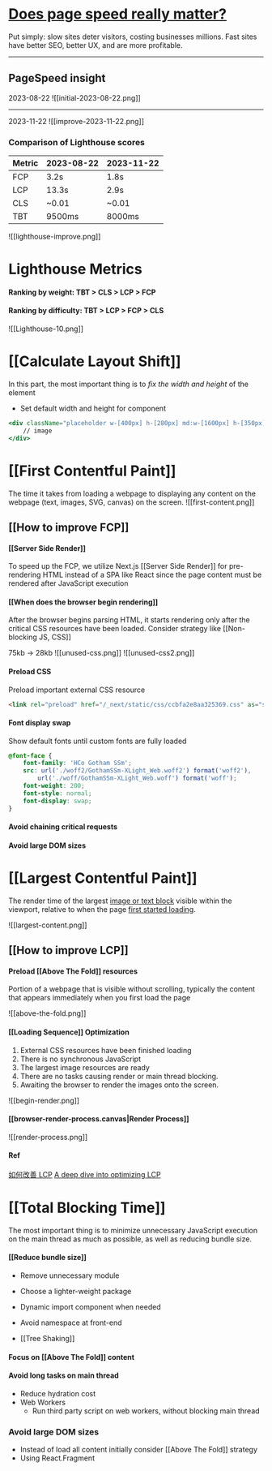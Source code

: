 # [Does page speed really matter?](https://qwik.builder.io/docs/concepts/think-qwik/#does-page-speed-really-matter)

Put simply: slow sites deter visitors, costing businesses millions. Fast sites have better SEO, better UX, and are more profitable.

---
## PageSpeed insight
2023-08-22
![[initial-2023-08-22.png]]

---
2023-11-22
![[improve-2023-11-22.png]]

### Comparison of Lighthouse scores
|Metric|2023-08-22|2023-11-22|
|---|---|---|
|FCP|3.2s|1.8s|
|LCP|13.3s|2.9s|
|CLS|~0.01|~0.01|
|TBT|9500ms|8000ms|

![[lighthouse-improve.png]]
# Lighthouse Metrics

#### Ranking by weight: TBT > CLS > LCP > FCP
#### Ranking by difficulty: TBT > LCP > FCP > CLS

![[Lighthouse-10.png]]


# [[Calculate Layout Shift]]
In this part, the most important thing is to *fix the width and height* of the element

- Set default width and height for component
```jsx
<div className="placeholder w-[400px] h-[280px] md:w-[1600px] h-[350px]">
	// image
</div>
```


# [[First Contentful Paint]]
The time it takes from loading a webpage to displaying any content on the webpage (text, images, SVG, canvas) on the screen.
![[first-content.png]]

## [[How to improve FCP]]
#### [[Server Side Render]]
To speed up the FCP, we utilize Next.js [[Server Side Render]] for pre-rendering HTML instead of a SPA like React since the page content must be rendered after JavaScript execution

#### [[When does the browser begin rendering]]
After the browser begins parsing HTML, it starts rendering only after the critical CSS resources have been loaded. Consider strategy like [[Non-blocking JS, CSS]]

75kb -> 28kb
![[unused-css.png]]
![[unused-css2.png]]
#### Preload CSS
Preload important external CSS resource
```html
<link rel="preload" href="/_next/static/css/ccbfa2e8aa325369.css" as="style">
```
#### Font display swap
Show default fonts until custom fonts are fully loaded
```scss
@font-face {
    font-family: 'HCo Gotham SSm';
    src: url('./woff2/GothamSSm-XLight_Web.woff2') format('woff2'),
        url('./woff/GothamSSm-XLight_Web.woff') format('woff');
    font-weight: 200;
    font-style: normal;
    font-display: swap;
}
```
#### Avoid chaining critical requests
#### Avoid large DOM sizes


# [[Largest Contentful Paint]]
The render time of the largest [image or text block](https://web.dev/articles/lcp#what_elements_are_considered) visible within the viewport, relative to when the page [first started loading](https://w3c.github.io/hr-time/#timeorigin-attribute).

![[largest-content.png]]
## [[How to improve LCP]]
#### Preload [[Above The Fold]] resources
Portion of a webpage that is visible without scrolling, typically the content that appears immediately when you first load the page

![[above-the-fold.png]]

#### [[Loading Sequence]] Optimization
1. External CSS resources have been finished loading
2. There is no synchronous JavaScript
3. The largest image resources are ready
4. There are no tasks causing render or main thread blocking.
5. Awaiting the browser to render the images onto the screen.

![[begin-render.png]]

#### [[browser-render-process.canvas|Render Process]]
![[render-process.png]]
#### Ref
[如何改善 LCP](https://web.dev/articles/optimize-lcp#lcp_breakdown)
[A deep dive into optimizing LCP](https://www.youtube.com/watch?v=fWoI9DXmpdk)


# [[Total Blocking Time]]
The most important thing is to minimize unnecessary JavaScript execution on the main thread as much as possible, as well as reducing bundle size.
#### [[Reduce bundle size]]
- Remove unnecessary module
- Choose a lighter-weight package
- Dynamic import component when needed
- Avoid namespace at front-end

- [[Tree Shaking]]
#### Focus on [[Above The Fold]] content
#### Avoid long tasks on main thread
- Reduce hydration cost
- Web Workers
	- Run third party script on web workers, without blocking main thread
### Avoid large DOM sizes
- Instead of load all content initially consider [[Above The Fold]] strategy
- Using React.Fragment

